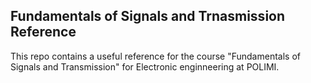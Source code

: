 ## Fundamentals of Signals and Trnasmission Reference

This repo contains a useful reference for the course "Fundamentals of Signals and Transmission" for Electronic enginneering at POLIMI.

 
